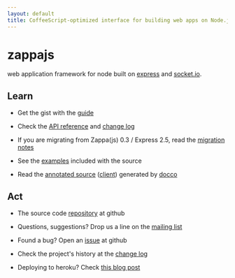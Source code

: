 ```yaml
---
layout: default
title: CoffeeScript-optimized interface for building web apps on Node.js with Express and Socket.IO.
---
```


# zappajs

web application framework for node built on [express](http://expressjs.com) and [socket.io](http://socket.io).

## Learn

- Get the gist with the [guide](docs/crashcourse)

- Check the [API reference](docs/reference) and [change log](https://github.com/zappajs/zappajs/blob/master/CHANGELOG.md)

- If you are migrating from Zappa(js) 0.3 / Express 2.5, read the [migration notes](docs/migrate-0.4)

- See the [examples](https://github.com/zappajs/zappajs/tree/master/examples) included with the source

- Read the [annotated source](docs/zappa.html) ([client](docs/client.html)) generated by [docco](http://jashkenas.github.com/docco/)

## Act

- The source code [repository](http://github.com/zappajs/zappajs) at github

- Questions, suggestions? Drop us a line on the [mailing list](http://groups.google.com/group/zappajs)

- Found a bug? Open an [issue](http://github.com/zappajs/zappajs/issues) at github

- Check the project's history at the [change log](https://github.com/zappajs/zappajs/blob/master/CHANGELOG.md)

- Deploying to heroku? Check [this blog post](http://superbigtree.tumblr.com/post/20748825617/hosting-zappa-on-heroku)
